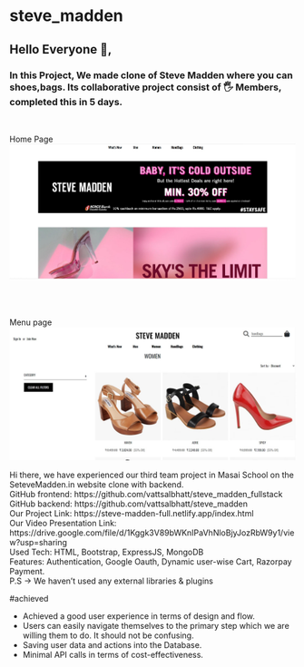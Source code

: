# steve_madden

## Hello Everyone 👋,
 ### In this Project, We made clone of Steve Madden where you can shoes,bags. Its collaborative project consist of 🖐 Members, completed this in 5 days.
<br/>

Home Page
<img src="./home.jpg">

<br/>
<br/>
<br/>
Menu page
<img src="./cart_img.jpg">



<p>Hi there, we have experienced our third team project in Masai School on the SeteveMadden.in website clone with backend.<br>
GitHub frontend: https://github.com/vattsalbhatt/steve_madden_fullstack<br>
GitHub backend: https://github.com/vattsalbhatt/steve_madden<br>
Our Project Link: https://steve-madden-full.netlify.app/index.html<br>
Our Video Presentation Link: https://drive.google.com/file/d/1Kggk3V89bWKnIPaVhNloBjyJozRbW9y1/view?usp=sharing<br>
Used Tech: HTML, Bootstrap, ExpressJS, MongoDB <br>
Features: Authentication, Google Oauth, Dynamic user-wise Cart, Razorpay Payment.<br>
P.S → We haven’t used any external libraries & plugins</p>

<label>#achieved</label>
<ul>
  <li>Achieved a good user experience in terms of design and flow.
  </li>
  <li>Users can easily navigate themselves to the primary step which we are willing them to do. It should not be confusing.
  </li>
  <li>Saving user data and actions into the Database.</li>
  <li>Minimal API calls in terms of cost-effectiveness.</li>
  </ul>



